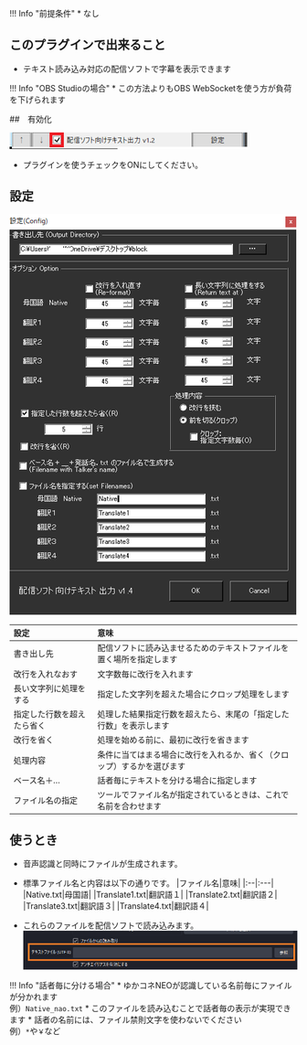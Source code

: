 !!! Info "前提条件"
    * なし

## このプラグインで出来ること

* テキスト読み込み対応の配信ソフトで字幕を表示できます

!!! Info "OBS Studioの場合"
    * この方法よりもOBS WebSocketを使う方が負荷を下げられます

##　有効化

![ファイル](images/plugin_obsfile_p1.png)

* プラグインを使うチェックをONにしてください。

## 設定

![設定](images/plugin_obsfile_p2.png)

|設定|意味|
|:--|:---|
|書き出し先|配信ソフトに読み込ませるためのテキストファイルを置く場所を指定します|
|改行を入れなおす|文字数毎に改行を入れます|
|長い文字列に処理をする|指定した文字列を超えた場合にクロップ処理をします|
|指定した行数を超えたら省く|処理した結果指定行数を超えたら、末尾の「指定した行数」を表示します|
|改行を省く|処理を始める前に、最初に改行を省きます|
|処理内容|条件に当てはまる場合に改行を入れるか、省く（クロップ）するかを選びます|
|ベース名＋…|話者毎にテキストを分ける場合に指定します|
|ファイル名の指定|ツールでファイル名が指定されているときは、これで名前を合わせます|

## 使うとき

* 音声認識と同時にファイルが生成されます。

* 標準ファイル名と内容は以下の通りです。
|ファイル名|意味|
|:--|:---|
|Native.txt|母国語|
|Translate1.txt|翻訳語１|
|Translate2.txt|翻訳語２|
|Translate3.txt|翻訳語３|
|Translate4.txt|翻訳語４|

* これらのファイルを配信ソフトで読み込みます。
![OBS](images/plugin_obsfile_p3.png)

!!! Info "話者毎に分ける場合"
    * ゆかコネNEOが認識している名前毎にファイルが分かれます<br> 例）``Native_nao.txt``
    * このファイルを読み込むことで話者毎の表示が実現できます
    * 話者の名前には、ファイル禁則文字を使わないでください<br>例）``*``や``￥``など
    